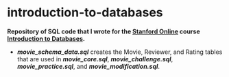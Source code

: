 introduction-to-databases
=========================
**Repository of SQL code that I wrote for the [Stanford Online](http://online.stanford.edu/) course [Introduction to Databases](https://class.stanford.edu/courses/Engineering/db/2014_1/about).**

- ***movie_schema_data.sql*** creates the Movie, Reviewer, and Rating tables that are used in ***movie_core.sql***, ***movie_challenge.sql***, ***movie_practice.sql***, and ***movie_modification.sql***.

